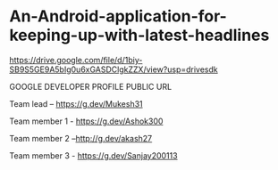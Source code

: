 # An-Android-application-for-keeping-up-with-latest-headlines

https://drive.google.com/file/d/1biy-SB9S5GE9A5bIg0u6xGASDClgkZZX/view?usp=drivesdk

GOOGLE DEVELOPER PROFILE PUBLIC URL

Team lead – https://g.dev/Mukesh31

Team member 1  - https://g.dev/Ashok300 

Team member 2 –http://g.dev/akash27 

Team member 3 - https://g.dev/Sanjay200113 

